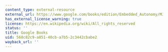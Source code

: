 ```yaml
---
content_type: external-resource
external_url: https://www.google.com/books/edition/Embedded_Autonomy/MJBBC9idI48C?hl=en&gbpv=1
has_external_license_warning: true
license: https://en.wikipedia.org/wiki/All_rights_reserved
status: ''
title: Google Books
uid: 568c82c9-a851-40cb-a7b5-2c3442cbabe2
wayback_url: ''
---
```

